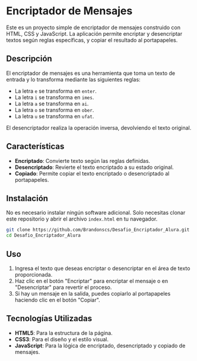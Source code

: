 # Encriptador de Mensajes

Este es un proyecto simple de encriptador de mensajes construido con HTML, CSS y JavaScript. La aplicación permite encriptar y desencriptar textos según reglas específicas, y copiar el resultado al portapapeles.

## Descripción

El encriptador de mensajes es una herramienta que toma un texto de entrada y lo transforma mediante las siguientes reglas:

- La letra `e` se transforma en `enter`.
- La letra `i` se transforma en `imes`.
- La letra `a` se transforma en `ai`.
- La letra `o` se transforma en `ober`.
- La letra `u` se transforma en `ufat`.

El desencriptador realiza la operación inversa, devolviendo el texto original.

## Características

- **Encriptado**: Convierte texto según las reglas definidas.
- **Desencriptado**: Revierte el texto encriptado a su estado original.
- **Copiado**: Permite copiar el texto encriptado o desencriptado al portapapeles.

## Instalación

No es necesario instalar ningún software adicional. Solo necesitas clonar este repositorio y abrir el archivo `index.html` en tu navegador.

```bash
git clone https://github.com/Brandonscs/Desafio_Encriptador_Alura.git
cd Desafio_Encriptador_Alura
```

## Uso

1. Ingresa el texto que deseas encriptar o desencriptar en el área de texto proporcionada.
2. Haz clic en el botón "Encriptar" para encriptar el mensaje o en "Desencriptar" para revertir el proceso.
3. Si hay un mensaje en la salida, puedes copiarlo al portapapeles haciendo clic en el botón "Copiar".

## Tecnologías Utilizadas

- **HTML5**: Para la estructura de la página.
- **CSS3**: Para el diseño y el estilo visual.
- **JavaScript**: Para la lógica de encriptado, desencriptado y copiado de mensajes.